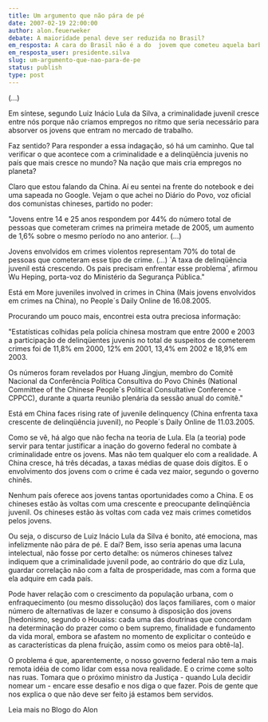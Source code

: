 ```yaml
---
title: Um argumento que não pára de pé 
date: 2007-02-19 22:00:00
author: alon.feuerweker
debate: A maioridade penal deve ser reduzida no Brasil?
em_resposta: A cara do Brasil não é a do  jovem que cometeu aquela barbaridade
em_resposta_user: presidente.silva
slug: um-argumento-que-nao-para-de-pe
status: publish 
type: post
---
```


(...)  

Em síntese, segundo Luiz Inácio Lula da Silva, a criminalidade juvenil cresce entre nós porque não criamos empregos no ritmo que seria necessário para absorver os jovens que entram no mercado de trabalho.  

  

Faz sentido? Para responder a essa indagação, só há um caminho. Que tal verificar o que acontece com a criminalidade e a delinqüência juvenis no país que mais cresce no mundo? Na nação que mais cria empregos no planeta?  

  

Claro que estou falando da China. Aí eu sentei na frente do notebook e dei uma sapeada no Google. Vejam o que achei no Diário do Povo, voz oficial dos comunistas chineses, partido no poder:  

  

"Jovens entre 14 e 25 anos respondem por 44% do número total de pessoas que cometeram crimes na primeira metade de 2005, um aumento de 1,6% sobre o mesmo período no ano anterior. (...)  

  

Jovens envolvidos em crimes violentos representam 70% do total de pessoas que cometeram esse tipo de crime. (...) ´A taxa de delinqüência juvenil está crescendo. Os pais precisam enfrentar esse problema´, afirmou Wu Heping, porta-voz do Ministério da Segurança Pública."  

  

Está em More juveniles involved in crimes in China (Mais jovens envolvidos em crimes na China), no People´s Daily Online de 16.08.2005.  

  

Procurando um pouco mais, encontrei esta outra preciosa informação:  

  

"Estatísticas colhidas pela polícia chinesa mostram que entre 2000 e 2003 a participação de delinqüentes juvenis no total de suspeitos de cometerem crimes foi de 11,8% em 2000, 12% em 2001, 13,4% em 2002 e 18,9% em 2003.  

  

Os números foram revelados por Huang Jingjun, membro do Comitê Nacional da Conferência Política Consultiva do Povo Chinês (National Committee of the Chinese People´s Political Consultative Conference - CPPCC), durante a quarta reunião plenária da sessão anual do comitê."  

  

Está em China faces rising rate of juvenile delinquency (China enfrenta taxa crescente de delinqüência juvenil), no People´s Daily Online de 11.03.2005.  

  

Como se vê, há algo que não fecha na teoria de Lula. Ela (a teoria) pode servir para tentar justificar a inação do governo federal no combate à criminalidade entre os jovens. Mas não tem qualquer elo com a realidade. A China cresce, há três décadas, a taxas médias de quase dois dígitos. E o envolvimento dos jovens com o crime é cada vez maior, segundo o governo chinês.  

  

Nenhum país oferece aos jovens tantas oportunidades como a China. E os chineses estão às voltas com uma crescente e preocupante delinqüência juvenil. Os chineses estão às voltas com cada vez mais crimes cometidos pelos jovens.  

  

Ou seja, o discurso de Luiz Inácio Lula da Silva é bonito, até emociona, mas infelizmente não pára de pé. E daí? Bem, isso seria apenas uma lacuna intelectual, não fosse por certo detalhe: os números chineses talvez indiquem que a criminalidade juvenil pode, ao contrário do que diz Lula, guardar correlação não com a falta de prosperidade, mas com a forma que ela adquire em cada país.  

  

Pode haver relação com o crescimento da população urbana, com o enfraquecimento (ou mesmo dissolução) dos laços familiares, com o maior número de alternativas de lazer e consumo à disposição dos jovens [hedonismo, segundo o Houaiss: cada uma das doutrinas que concordam na determinação do prazer como o bem supremo, finalidade e fundamento da vida moral, embora se afastem no momento de explicitar o conteúdo e as características da plena fruição, assim como os meios para obtê-la].  

  

O problema é que, aparentemente, o nosso governo federal não tem a mais remota idéia de como lidar com essa nova realidade. E o crime come solto nas ruas. Tomara que o próximo ministro da Justiça - quando Lula decidir nomear um - encare esse desafio e nos diga o que fazer. Pois de gente que nos explica o que não deve ser feito já estamos bem servidos.  

  

Leia mais no Blogo do Alon
